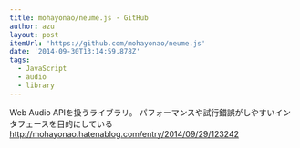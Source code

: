 ```yaml
---
title: mohayonao/neume.js · GitHub
author: azu
layout: post
itemUrl: 'https://github.com/mohayonao/neume.js'
date: '2014-09-30T13:14:59.878Z'
tags:
  - JavaScript
  - audio
  - library
---
```

Web Audio APIを扱うライブラリ。
パフォーマンスや試行錯誤がしやすいインタフェースを目的にしている
http://mohayonao.hatenablog.com/entry/2014/09/29/123242
